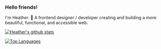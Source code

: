 ### Hello friends! 
I'm Heather. 🦄 A frontend designer / developer creating and building a more beautiful, functional, and accessible web.

[![Heather's github stats](https://github-readme-stats.vercel.app/api?username=heatherdesigns&show_icons=true&theme=radical)](https://github.com/anuraghazra/github-readme-stats)

[![Top Languages](https://github-readme-stats.vercel.app/api/top-langs/?username=heatherdesigns&theme=radical&langs_count=5)](https://github.com/anuraghazra/github-readme-stats)
